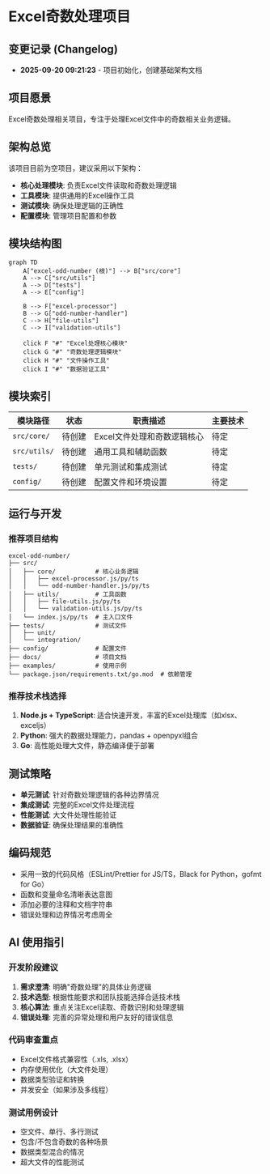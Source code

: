 # Excel奇数处理项目

## 变更记录 (Changelog)
- **2025-09-20 09:21:23** - 项目初始化，创建基础架构文档

## 项目愿景
Excel奇数处理相关项目，专注于处理Excel文件中的奇数相关业务逻辑。

## 架构总览
该项目目前为空项目，建议采用以下架构：
- **核心处理模块**: 负责Excel文件读取和奇数处理逻辑
- **工具模块**: 提供通用的Excel操作工具
- **测试模块**: 确保处理逻辑的正确性
- **配置模块**: 管理项目配置和参数

## 模块结构图

```mermaid
graph TD
    A["excel-odd-number (根)"] --> B["src/core"]
    A --> C["src/utils"] 
    A --> D["tests"]
    A --> E["config"]
    
    B --> F["excel-processor"]
    B --> G["odd-number-handler"]
    C --> H["file-utils"]
    C --> I["validation-utils"]
    
    click F "#" "Excel处理核心模块"
    click G "#" "奇数处理逻辑模块"
    click H "#" "文件操作工具"
    click I "#" "数据验证工具"
```

## 模块索引

| 模块路径 | 状态 | 职责描述 | 主要技术 |
|---------|------|----------|----------|
| `src/core/` | 待创建 | Excel文件处理和奇数逻辑核心 | 待定 |
| `src/utils/` | 待创建 | 通用工具和辅助函数 | 待定 |
| `tests/` | 待创建 | 单元测试和集成测试 | 待定 |
| `config/` | 待创建 | 配置文件和环境设置 | 待定 |

## 运行与开发

### 推荐项目结构
```
excel-odd-number/
├── src/
│   ├── core/           # 核心业务逻辑
│   │   ├── excel-processor.js/py/ts
│   │   └── odd-number-handler.js/py/ts
│   ├── utils/          # 工具函数
│   │   ├── file-utils.js/py/ts
│   │   └── validation-utils.js/py/ts
│   └── index.js/py/ts  # 主入口文件
├── tests/              # 测试文件
│   ├── unit/
│   └── integration/
├── config/             # 配置文件
├── docs/               # 项目文档
├── examples/           # 使用示例
└── package.json/requirements.txt/go.mod  # 依赖管理
```

### 推荐技术栈选择
1. **Node.js + TypeScript**: 适合快速开发，丰富的Excel处理库（如xlsx、exceljs）
2. **Python**: 强大的数据处理能力，pandas + openpyxl组合
3. **Go**: 高性能处理大文件，静态编译便于部署

## 测试策略
- **单元测试**: 针对奇数处理逻辑的各种边界情况
- **集成测试**: 完整的Excel文件处理流程
- **性能测试**: 大文件处理性能验证
- **数据验证**: 确保处理结果的准确性

## 编码规范
- 采用一致的代码风格（ESLint/Prettier for JS/TS，Black for Python，gofmt for Go）
- 函数和变量命名清晰表达意图
- 添加必要的注释和文档字符串
- 错误处理和边界情况考虑周全

## AI 使用指引

### 开发阶段建议
1. **需求澄清**: 明确"奇数处理"的具体业务逻辑
2. **技术选型**: 根据性能要求和团队技能选择合适技术栈
3. **核心算法**: 重点关注Excel读取、奇数识别和处理逻辑
4. **错误处理**: 完善的异常处理和用户友好的错误信息

### 代码审查重点
- Excel文件格式兼容性（.xls, .xlsx）
- 内存使用优化（大文件处理）
- 数据类型验证和转换
- 并发安全（如果涉及多线程）

### 测试用例设计
- 空文件、单行、多行测试
- 包含/不包含奇数的各种场景
- 数据类型混合的情况
- 超大文件的性能测试